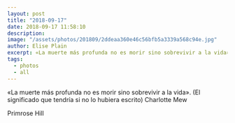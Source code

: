 ```yaml
---
layout: post
title: "2018-09-17"
date: 2018-09-17 11:58:10
description: 
image: "/assets/photos/201809/2ddeaa360e46c56bfb5a3339a568c94e.jpg"
author: Elise Plain
excerpt: «La muerte más profunda no es morir sino sobrevivir a la vida». (El significado que tendría si no lo hubiera escrito) Charlotte Mew
tags: 
  - photos
  - all
---
```


«La muerte más profunda no es morir sino sobrevivir a la vida». (El significado que tendría si no lo hubiera escrito) Charlotte Mew
<p></p>
Primrose Hill